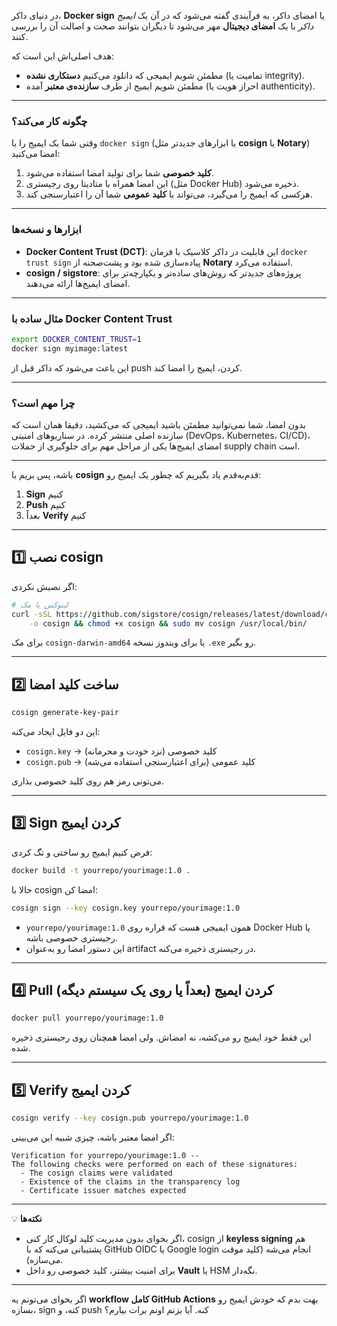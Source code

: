 در دنیای داکر، **Docker sign** یا امضای داکر، به فرآیندی گفته می‌شود که در آن یک *ایمیج داکر* با یک **امضای دیجیتال** مهر می‌شود تا دیگران بتوانند صحت و اصالت آن را بررسی کنند.

هدف اصلی‌اش این است که:

* مطمئن شویم ایمیجی که دانلود می‌کنیم **دستکاری نشده** (تمامیت یا integrity).
* مطمئن شویم ایمیج از طرف **سازنده‌ی معتبر** آمده (احراز هویت یا authenticity).

---

### چگونه کار می‌کند؟

وقتی شما یک ایمیج را با `docker sign` (یا ابزارهای جدیدتر مثل **cosign** یا **Notary**) امضا می‌کنید:

1. **کلید خصوصی** شما برای تولید امضا استفاده می‌شود.
2. این امضا همراه با متادیتا روی رجیستری (مثل Docker Hub) ذخیره می‌شود.
3. هرکسی که ایمیج را می‌گیرد، می‌تواند با **کلید عمومی** شما آن را اعتبارسنجی کند.

---

### ابزارها و نسخه‌ها

* **Docker Content Trust (DCT)**: این قابلیت در داکر کلاسیک با فرمان `docker trust sign` پیاده‌سازی شده بود و پشت‌صحنه از **Notary** استفاده می‌کرد.
* **cosign / sigstore**: پروژه‌های جدیدتر که روش‌های ساده‌تر و یکپارچه‌تر برای امضای ایمیج‌ها ارائه می‌دهند.

---

### مثال ساده با Docker Content Trust

```bash
export DOCKER_CONTENT_TRUST=1
docker sign myimage:latest
```

این باعث می‌شود که داکر قبل از push کردن، ایمیج را امضا کند.

---

### چرا مهم است؟

بدون امضا، شما نمی‌توانید مطمئن باشید ایمیجی که می‌کشید، دقیقا همان است که سازنده اصلی منتشر کرده.
در سناریوهای امنیتی (DevOps، Kubernetes، CI/CD)، امضای ایمیج‌ها یکی از مراحل مهم برای جلوگیری از حملات supply chain است.

---





باشه، پس بریم با **cosign** قدم‌به‌قدم یاد بگیریم که چطور یک ایمیج رو:

1. **Sign** کنیم
2. **Push** کنیم
3. بعداً **Verify** کنیم

---

## 1️⃣ نصب cosign

اگر نصبش نکردی:

```bash
# لینوکس یا مک
curl -sSL https://github.com/sigstore/cosign/releases/latest/download/cosign-linux-amd64 \
    -o cosign && chmod +x cosign && sudo mv cosign /usr/local/bin/
```

برای مک `cosign-darwin-amd64` یا برای ویندوز نسخه `.exe` رو بگیر.

---

## 2️⃣ ساخت کلید امضا

```bash
cosign generate-key-pair
```

این دو فایل ایجاد می‌کنه:

* `cosign.key` → کلید خصوصی (نزد خودت و محرمانه)
* `cosign.pub` → کلید عمومی (برای اعتبارسنجی استفاده می‌شه)

می‌تونی رمز هم روی کلید خصوصی بذاری.

---

## 3️⃣ Sign کردن ایمیج

فرض کنیم ایمیج رو ساختی و تگ کردی:

```bash
docker build -t yourrepo/yourimage:1.0 .
```

حالا با cosign امضا کن:

```bash
cosign sign --key cosign.key yourrepo/yourimage:1.0
```

* `yourrepo/yourimage:1.0` همون ایمیجی هست که قراره روی Docker Hub یا رجیستری خصوصی باشه.
* این دستور امضا رو به‌عنوان artifact در رجیستری ذخیره می‌کنه.

---

## 4️⃣ Pull کردن ایمیج (بعداً یا روی یک سیستم دیگه)

```bash
docker pull yourrepo/yourimage:1.0
```

این فقط خود ایمیج رو می‌کشه، نه امضاش. ولی امضا همچنان روی رجیستری ذخیره شده.

---

## 5️⃣ Verify کردن ایمیج

```bash
cosign verify --key cosign.pub yourrepo/yourimage:1.0
```

اگر امضا معتبر باشه، چیزی شبیه این می‌بینی:

```
Verification for yourrepo/yourimage:1.0 --
The following checks were performed on each of these signatures:
  - The cosign claims were validated
  - Existence of the claims in the transparency log
  - Certificate issuer matches expected
```

---

💡 **نکته‌ها**

* اگر بخوای بدون مدیریت کلید لوکال کار کنی، cosign از **keyless signing** هم پشتیبانی می‌کنه که با GitHub OIDC یا Google login انجام می‌شه (کلید موقت می‌سازه).
* برای امنیت بیشتر، کلید خصوصی رو داخل **Vault** یا HSM نگه‌دار.

---

اگر بخوای می‌تونم یه **workflow کامل GitHub Actions** بهت بدم که خودش ایمیج رو بسازه، sign کنه، و push کنه.
آیا بزنم اونم برات بیارم؟
